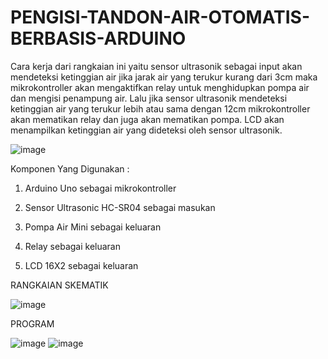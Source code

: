 # PENGISI-TANDON-AIR-OTOMATIS-BERBASIS-ARDUINO

Cara kerja dari rangkaian ini yaitu sensor ultrasonik sebagai input akan mendeteksi ketinggian air jika jarak air yang terukur kurang dari 3cm maka mikrokontroller akan mengaktifkan relay untuk menghidupkan pompa air dan mengisi penampung air. Lalu jika sensor ultrasonik mendeteksi ketinggian air yang terukur lebih atau sama dengan 12cm mikrokontroller akan mematikan relay dan juga akan mematikan pompa. LCD akan menampilkan ketinggian air yang dideteksi oleh sensor ultrasonik.


![image](https://user-images.githubusercontent.com/122074934/210939352-5a9e2e79-687f-4a18-ae07-1f3535609e0d.png)

Komponen Yang Digunakan :

1. Arduino Uno sebagai mikrokontroller

2. Sensor Ultrasonic HC-SR04 sebagai masukan

3. Pompa Air Mini sebagai keluaran

4. Relay sebagai keluaran

5. LCD 16X2 sebagai keluaran

RANGKAIAN SKEMATIK

![image](https://user-images.githubusercontent.com/122074934/210940131-a2ef8fa8-b8a0-45a2-b19d-1aa8a427bc8d.png)

PROGRAM 

![image](https://user-images.githubusercontent.com/122074934/210940258-d1baf551-a38c-426c-acac-88edba91ff6c.png)
![image](https://user-images.githubusercontent.com/122074934/210940283-9a02e882-23d3-4ef6-9bc6-8179b66ad2e0.png)

